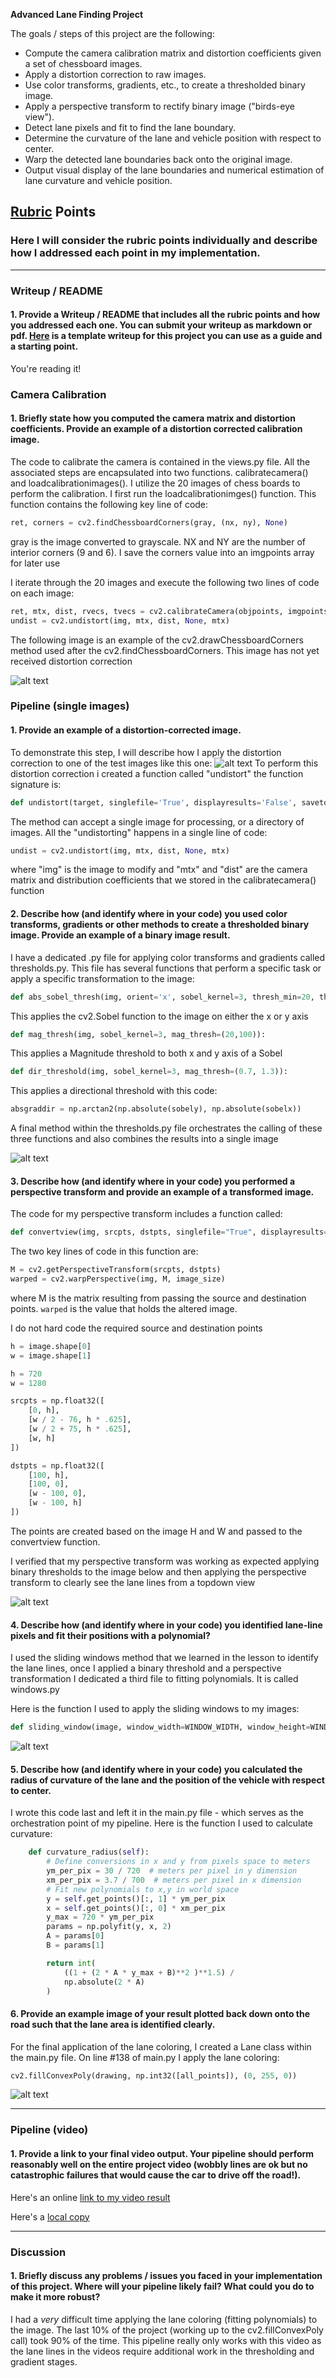 

**Advanced Lane Finding Project**

The goals / steps of this project are the following:

* Compute the camera calibration matrix and distortion coefficients given a set of chessboard images.
* Apply a distortion correction to raw images.
* Use color transforms, gradients, etc., to create a thresholded binary image.
* Apply a perspective transform to rectify binary image ("birds-eye view").
* Detect lane pixels and fit to find the lane boundary.
* Determine the curvature of the lane and vehicle position with respect to center.
* Warp the detected lane boundaries back onto the original image.
* Output visual display of the lane boundaries and numerical estimation of lane curvature and vehicle position.

[//]: # (Image References)

[image1]: ./output_images/corners_calibration2.jpg "DrawChessBoardCorners"
[image2]: ./output_images/un-distorted19%20(13).jpg "Road Transformed"
[image3]: ./output_images/00.jpg ""
[image4]: ./output_images/topview00%20(1).jpg ""
[image5]: ./output_images/slidingwindows%2007%20(2).jpg ""
[image6]: ./output_images/lanepaint%20(1).jpg "Painted lane"


## [Rubric](https://review.udacity.com/#!/rubrics/571/view) Points

### Here I will consider the rubric points individually and describe how I addressed each point in my implementation.  

---

### Writeup / README

#### 1. Provide a Writeup / README that includes all the rubric points and how you addressed each one.  You can submit your writeup as markdown or pdf.  [Here](https://github.com/udacity/CarND-Advanced-Lane-Lines/blob/master/writeup_template.md) is a template writeup for this project you can use as a guide and a starting point.  

You're reading it!

### Camera Calibration

#### 1. Briefly state how you computed the camera matrix and distortion coefficients. Provide an example of a distortion corrected calibration image.

The code to calibrate the camera is contained in the views.py file.  All the associated steps are encapsulated into two functions.  calibratecamera() and loadcalibrationimages().  I utilize the 20 images of chess boards to 
perform the calibration. I first run the loadcalibrationimges() function. This function contains the following key line of code:
```python
ret, corners = cv2.findChessboardCorners(gray, (nx, ny), None)
```
gray is the image converted to grayscale.  NX and NY are the number of interior corners (9 and 6).  I save the corners value into an imgpoints array for later use
 
 I iterate through the 20 images and execute the following two lines of code on each image: 
```python
ret, mtx, dist, rvecs, tvecs = cv2.calibrateCamera(objpoints, imgpoints, gray.shape[::-1], None, None)
undist = cv2.undistort(img, mtx, dist, None, mtx)
```
The following image is an example of the cv2.drawChessboardCorners method used after the cv2.findChessboardCorners. This image has not yet received distortion correction

![alt text][image1]

### Pipeline (single images)

#### 1. Provide an example of a distortion-corrected image.

To demonstrate this step, I will describe how I apply the distortion correction to one of the test images like this one:
![alt text][image2]
To perform this distortion correction i created a function called "undistort" the function signature is:
```python
def undistort(target, singlefile='True', displayresults='False', savetodisk='False', findcorners='False', perspectivetransform='False'):
```
The method can accept a single image for processing, or a directory of images.
All the "undistorting" happens in a single line of code:
```python
undist = cv2.undistort(img, mtx, dist, None, mtx)
```
where "img" is the image to modify and "mtx" and "dist" are the camera matrix and distribution coefficients that we stored in the calibratecamera() function


#### 2. Describe how (and identify where in your code) you used color transforms, gradients or other methods to create a thresholded binary image.  Provide an example of a binary image result.
I have a dedicated .py file for applying color transforms and gradients called thresholds.py.  This file has several functions that perform a specific task or apply a specific transformation to the image:
```python
def abs_sobel_thresh(img, orient='x', sobel_kernel=3, thresh_min=20, thresh_max=100):
```
This applies the cv2.Sobel function to the image on either the x or y axis
```python
def mag_thresh(img, sobel_kernel=3, mag_thresh=(20,100)):
```
This applies a Magnitude threshold to both x and y axis of a Sobel

```python
def dir_threshold(img, sobel_kernel=3, mag_thresh=(0.7, 1.3)):
```
This applies a directional threshold with this code:
```python
absgraddir = np.arctan2(np.absolute(sobely), np.absolute(sobelx))
```

A final method within the thresholds.py file orchestrates the calling of these three functions and also combines the results into a single image

![alt text][image3]

#### 3. Describe how (and identify where in your code) you performed a perspective transform and provide an example of a transformed image.

The code for my perspective transform includes a function called:
```python
def convertview(img, srcpts, dstpts, singlefile="True", displayresults="False", inverse="False"):
```
The two key lines of code in this function are:
```python
M = cv2.getPerspectiveTransform(srcpts, dstpts)
warped = cv2.warpPerspective(img, M, image_size)
```
where M is the matrix resulting from passing the source and destination points.
`warped` is the value that holds the altered image.

I do not hard code the required source and destination points 

```python
h = image.shape[0]
w = image.shape[1]

h = 720
w = 1280

srcpts = np.float32([
    [0, h],
    [w / 2 - 76, h * .625],
    [w / 2 + 75, h * .625],
    [w, h]
])

dstpts = np.float32([
    [100, h],
    [100, 0],
    [w - 100, 0],
    [w - 100, h]
])
```
The points are created based on the image H and W and passed to the convertview function.


I verified that my perspective transform was working as expected applying binary thresholds to the image below and then applying the perspective transform to clearly see the lane lines from a topdown view


![alt text][image4]

#### 4. Describe how (and identify where in your code) you identified lane-line pixels and fit their positions with a polynomial?

I used the sliding windows method that we learned in the lesson to identify the lane lines, once I applied a binary threshold and a perspective transformation
I dedicated a third file to fitting polynomials. It is called windows.py

Here is the function I used to apply the sliding windows to my images:

```python
def sliding_window(image, window_width=WINDOW_WIDTH, window_height=WINDOW_HEIGHT, margin=MARGIN):
```



![alt text][image5]

#### 5. Describe how (and identify where in your code) you calculated the radius of curvature of the lane and the position of the vehicle with respect to center.

I wrote this code last and left it in the main.py file - which serves as the orchestration point of my pipeline.  Here is the function I used to calculate curvature:

```python
    def curvature_radius(self):
        # Define conversions in x and y from pixels space to meters
        ym_per_pix = 30 / 720  # meters per pixel in y dimension
        xm_per_pix = 3.7 / 700  # meters per pixel in x dimension
        # Fit new polynomials to x,y in world space
        y = self.get_points()[:, 1] * ym_per_pix
        x = self.get_points()[:, 0] * xm_per_pix
        y_max = 720 * ym_per_pix
        params = np.polyfit(y, x, 2)
        A = params[0]
        B = params[1]

        return int(
            ((1 + (2 * A * y_max + B)**2 )**1.5) /
            np.absolute(2 * A)
        )

```

#### 6. Provide an example image of your result plotted back down onto the road such that the lane area is identified clearly.
For the final application of the lane coloring, I created a Lane class within the main.py file.  On line #138 of main.py I apply the lane coloring:

```python
cv2.fillConvexPoly(drawing, np.int32([all_points]), (0, 255, 0))
```

![alt text][image6]

---

### Pipeline (video)

#### 1. Provide a link to your final video output.  Your pipeline should perform reasonably well on the entire project video (wobbly lines are ok but no catastrophic failures that would cause the car to drive off the road!).

Here's an online [link to my video result](https://www.youtube.com/watch?v=HQIrTX80EO8)

Here's a [local copy](./advanced_lane_detection.mp4)

---

### Discussion

#### 1. Briefly discuss any problems / issues you faced in your implementation of this project.  Where will your pipeline likely fail?  What could you do to make it more robust?
I had a *very* difficult time applying the lane coloring (fitting polynomials) to the image. The last 10% of the project (working up to the cv2.fillConvexPoly call) took 90% of the time.  This pipeline really only works with this video
  as the lane lines in the videos require additional work in the thresholding and gradient stages.
